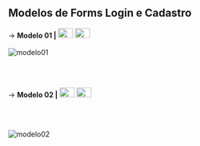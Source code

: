 ## Modelos de Forms Login e Cadastro


 &rarr; <b>Modelo 01 | </b>
  <img alt="HTML" height="20" width="30" src="https://cdn.jsdelivr.net/gh/devicons/devicon/icons/html5/html5-original.svg" />
  <img alt="CSS" height="20" width="30" src="https://cdn.jsdelivr.net/gh/devicons/devicon/icons/css3/css3-original.svg" />
<br><br>
<img src="imgs/modelo01.png" alt="modelo01">

<br><br>

 &rarr; <b>Modelo 02 | </b>
  <img alt="HTML" height="20" width="30" src="https://cdn.jsdelivr.net/gh/devicons/devicon/icons/html5/html5-original.svg" />
  <img alt="CSS" height="20" width="30" src="https://cdn.jsdelivr.net/gh/devicons/devicon/icons/css3/css3-original.svg" />

<br><br>

<img src="imgs/modelo02.png" alt="modelo02">

